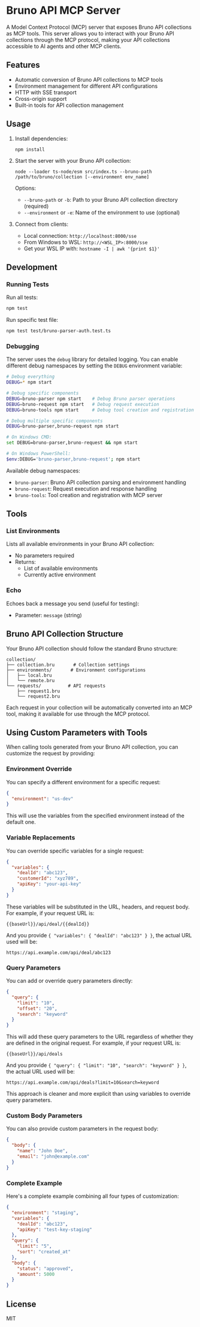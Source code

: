 # Bruno API MCP Server

A Model Context Protocol (MCP) server that exposes Bruno API collections as MCP tools. This server allows you to interact with your Bruno API collections through the MCP protocol, making your API collections accessible to AI agents and other MCP clients.

## Features

- Automatic conversion of Bruno API collections to MCP tools
- Environment management for different API configurations
- HTTP with SSE transport
- Cross-origin support
- Built-in tools for API collection management

## Usage

1. Install dependencies:

   ```
   npm install
   ```

2. Start the server with your Bruno API collection:

   ```
   node --loader ts-node/esm src/index.ts --bruno-path /path/to/bruno/collection [--environment env_name]
   ```

   Options:

   - `--bruno-path` or `-b`: Path to your Bruno API collection directory (required)
   - `--environment` or `-e`: Name of the environment to use (optional)

3. Connect from clients:
   - Local connection: `http://localhost:8000/sse`
   - From Windows to WSL: `http://<WSL_IP>:8000/sse`
   - Get your WSL IP with: `hostname -I | awk '{print $1}'`

## Development

### Running Tests

Run all tests:

```bash
npm test
```

Run specific test file:

```bash
npm test test/bruno-parser-auth.test.ts
```

### Debugging

The server uses the `debug` library for detailed logging. You can enable different debug namespaces by setting the `DEBUG` environment variable:

```bash
# Debug everything
DEBUG=* npm start

# Debug specific components
DEBUG=bruno-parser npm start    # Debug Bruno parser operations
DEBUG=bruno-request npm start   # Debug request execution
DEBUG=bruno-tools npm start     # Debug tool creation and registration

# Debug multiple specific components
DEBUG=bruno-parser,bruno-request npm start

# On Windows CMD:
set DEBUG=bruno-parser,bruno-request && npm start

# On Windows PowerShell:
$env:DEBUG='bruno-parser,bruno-request'; npm start
```

Available debug namespaces:

- `bruno-parser`: Bruno API collection parsing and environment handling
- `bruno-request`: Request execution and response handling
- `bruno-tools`: Tool creation and registration with MCP server

## Tools

### List Environments

Lists all available environments in your Bruno API collection:

- No parameters required
- Returns:
  - List of available environments
  - Currently active environment

### Echo

Echoes back a message you send (useful for testing):

- Parameter: `message` (string)

## Bruno API Collection Structure

Your Bruno API collection should follow the standard Bruno structure:

```
collection/
├── collection.bru       # Collection settings
├── environments/       # Environment configurations
│   ├── local.bru
│   └── remote.bru
└── requests/          # API requests
    ├── request1.bru
    └── request2.bru
```

Each request in your collection will be automatically converted into an MCP tool, making it available for use through the MCP protocol.

## Using Custom Parameters with Tools

When calling tools generated from your Bruno API collection, you can customize the request by providing:

### Environment Override

You can specify a different environment for a specific request:

```json
{
  "environment": "us-dev"
}
```

This will use the variables from the specified environment instead of the default one.

### Variable Replacements

You can override specific variables for a single request:

```json
{
  "variables": {
    "dealId": "abc123",
    "customerId": "xyz789",
    "apiKey": "your-api-key"
  }
}
```

These variables will be substituted in the URL, headers, and request body. For example, if your request URL is:

```
{{baseUrl}}/api/deal/{{dealId}}
```

And you provide `{ "variables": { "dealId": "abc123" } }`, the actual URL used will be:

```
https://api.example.com/api/deal/abc123
```

### Query Parameters

You can add or override query parameters directly:

```json
{
  "query": {
    "limit": "10",
    "offset": "20",
    "search": "keyword"
  }
}
```

This will add these query parameters to the URL regardless of whether they are defined in the original request. For example, if your request URL is:

```
{{baseUrl}}/api/deals
```

And you provide `{ "query": { "limit": "10", "search": "keyword" } }`, the actual URL used will be:

```
https://api.example.com/api/deals?limit=10&search=keyword
```

This approach is cleaner and more explicit than using variables to override query parameters.

### Custom Body Parameters

You can also provide custom parameters in the request body:

```json
{
  "body": {
    "name": "John Doe",
    "email": "john@example.com"
  }
}
```

### Complete Example

Here's a complete example combining all four types of customization:

```json
{
  "environment": "staging",
  "variables": {
    "dealId": "abc123",
    "apiKey": "test-key-staging"
  },
  "query": {
    "limit": "5",
    "sort": "created_at"
  },
  "body": {
    "status": "approved",
    "amount": 5000
  }
}
```

## License

MIT
